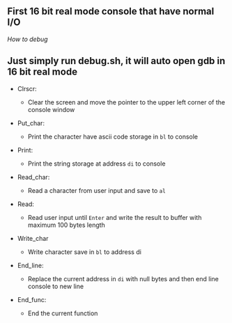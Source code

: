 **First 16 bit real mode console that have normal I/O**
---

*How to debug*

Just simply run debug.sh, it will auto open gdb in 16 bit real mode
---

* Clrscr:
  + Clear the screen and move the pointer to the upper left corner of the console window

* Put_char:
  + Print the character have ascii code storage in `bl` to console

* Print:
  + Print the string storage at address `di` to console

* Read_char:
  + Read a character from user input and save to `al`

* Read:
  + Read user input until `Enter` and write the result to buffer with maximum 100 bytes length

* Write_char
  + Write character save in `bl` to address di

* End_line:
  + Replace the current address in `di` with null bytes and then end line console to new line

* End_func:
  + End the current function
